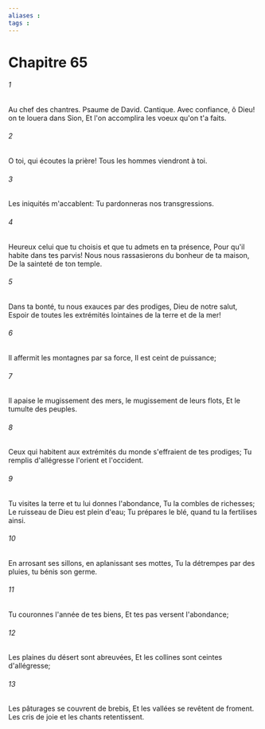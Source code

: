 ```yaml
---
aliases : 
tags : 
---
```


# Chapitre 65

###### 1
Au chef des chantres. Psaume de David. Cantique. Avec confiance, ô Dieu! on te louera dans Sion, Et l'on accomplira les voeux qu'on t'a faits.
###### 2
O toi, qui écoutes la prière! Tous les hommes viendront à toi.
###### 3
Les iniquités m'accablent: Tu pardonneras nos transgressions.
###### 4
Heureux celui que tu choisis et que tu admets en ta présence, Pour qu'il habite dans tes parvis! Nous nous rassasierons du bonheur de ta maison, De la sainteté de ton temple.
###### 5
Dans ta bonté, tu nous exauces par des prodiges, Dieu de notre salut, Espoir de toutes les extrémités lointaines de la terre et de la mer!
###### 6
Il affermit les montagnes par sa force, Il est ceint de puissance;
###### 7
Il apaise le mugissement des mers, le mugissement de leurs flots, Et le tumulte des peuples.
###### 8
Ceux qui habitent aux extrémités du monde s'effraient de tes prodiges; Tu remplis d'allégresse l'orient et l'occident.
###### 9
Tu visites la terre et tu lui donnes l'abondance, Tu la combles de richesses; Le ruisseau de Dieu est plein d'eau; Tu prépares le blé, quand tu la fertilises ainsi.
###### 10
En arrosant ses sillons, en aplanissant ses mottes, Tu la détrempes par des pluies, tu bénis son germe.
###### 11
Tu couronnes l'année de tes biens, Et tes pas versent l'abondance;
###### 12
Les plaines du désert sont abreuvées, Et les collines sont ceintes d'allégresse;
###### 13
Les pâturages se couvrent de brebis, Et les vallées se revêtent de froment. Les cris de joie et les chants retentissent.
